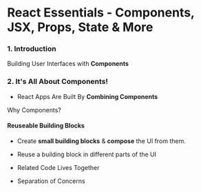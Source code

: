 # React Essentials - Components, JSX, Props, State & More

### 1. Introduction

Building User Interfaces with **Components**

### 2. It's All About Components!

- React Apps Are Built By **Combining Components**

Why Components?

#### Reuseable Building Blocks
- Create **small building blocks** & **compose** the UI from them.
- Reuse a building block in different parts of the UI

- Related Code Lives Together


- Separation of Concerns